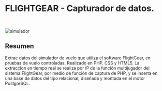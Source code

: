 <h1>FLIGHTGEAR - Capturador de datos.</h1><br>

![simulador](https://github.com/Ari-A-D/simuladorExtractor/assets/54744627/fd41bb23-62d1-49d5-a51f-415747daa1d8)



<h2>Resumen</h2>
Extrae datos del simulador de vuelo que utiliza el software FlightGear, en pruebas de vuelo controladas. 
Realizado en PHP, CSS y HTML5. 
La extraccion en tiempo real se realiza por IP de la función multijugador del sistema FlightGear, por medio de función de captura de PHP, y se inserta en una base de datos
del tipo relacional, diseñada y montada en el motor PostgreSQL.
